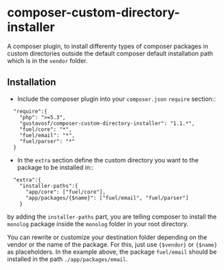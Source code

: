 composer-custom-directory-installer
===================================

A composer plugin, to install differenty types of composer packages in custom directories outside the default composer default installation path which is in the `vendor` folder.

Installation
------------

- Include the composer plugin into your `composer.json` `require` section::

```
  "require":{
    "php": ">=5.3",
    "gustavosf/composer-custom-directory-installer": "1.1.*",
    "fuel/core": "*",
    "fuel/email": "*",
    "fuel/parser": "*"
  }
```

- In the `extra` section define the custom directory you want to the package to be installed in::

```
  "extra":{
    "installer-paths":{
      "app/core": ["fuel/core"],
      "app/packages/{$name}": ["fuel/email", "fuel/parser"]
    }
```

 by adding the `installer-paths` part, you are telling composer to install the `monolog` package inside the `monolog` folder in your root directory.

You can rewrite or customize your destination folder depending on the vendor or the name of the package. For this, just use `{$vendor}` or `{$name}` as placeholders. In the example above, the package `fuel/email` should be installed in the path `./app/packages/email`.